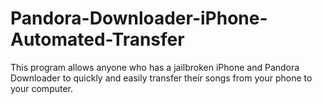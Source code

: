 # Pandora-Downloader-iPhone-Automated-Transfer
This program allows anyone who has a jailbroken iPhone and Pandora Downloader to quickly and easily transfer their songs from your phone to your computer.
